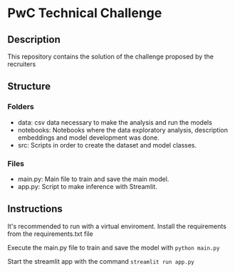 # PwC Technical Challenge

## Description

This repository contains the solution of the challenge proposed by the recruiters

## Structure

### Folders

- data: csv data necessary to make the analysis and run the models
- notebooks: Notebooks where the data exploratory analysis, description embeddings and model development was done.
- src: Scripts in order to create the dataset and model classes.

### Files

- main.py: Main file to train and save the main model.
- app.py: Script to make inference with Streamlit.

## Instructions

It's recommended to run with a virtual enviroment. Install the requirements from the requirements.txt file

Execute the main.py file to train and save the model with
`python main.py`

Start the streamlit app with the command `streamlit run app.py`
